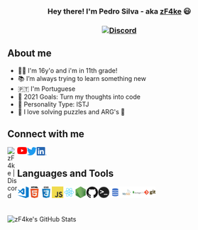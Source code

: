 <h3 align="center"> Hey there! I'm Pedro Silva - aka <a href="https://discordapp.com/users/676156690395037713">zF4ke</a> 😃<h3>
<p align="center">
 <a href="https://discordapp.com/users/676156690395037713/" target="_blank"><img alt="Discord" src="https://img.shields.io/website?label=zF4ke%238556&style=for-the-badge&logo=discord&url=https://discordapp.com/users/676156690395037713/"></a></p>

## About me

- 🙋‍♂️ I'm 16y'o and i'm in 11th grade!
- 📚 I’m always trying to learn something new
- 🇵🇹 I'm Portuguese
- 🚩 2021 Goals: Turn my thoughts into code
- 🤔 Personality Type: ISTJ
- 🧩 I love solving puzzles and ARG's 🧐


## Connect with me

<a href="https://discordapp.com/users/676156690395037713/"><img align="left" alt="zF4ke | Discord" width="22px" src="https://discord.com/assets/3437c10597c1526c3dbd98c737c2bcae.svg"></a>
<a href="https://www.youtube.com/channel/UCJy61YshUt3CIU7OSDKfudA"><img align="left" alt="zF4ke | YouTube" width="22px" src="https://github.com/zF4ke/zF4ke/blob/master/youtube_social_icon_red.png"></a>
<a href="https://twitter.com/zF4ked"><img align="left" alt="zF4ked | Twitter" width="22px" src="https://github.com/zF4ke/zF4ke/blob/master/twitter_logo_blue.svg"></a>
<a href="https://linkedin.com/in/zF4ke"><img align="left" alt="zF4ke | LinkedIn" width="22px" src="https://github.com/zF4ke/zF4ke/blob/master/lI-In-bug.png"></a>

<br />

## Languages and Tools

<img align="left" alt="Visual Studio Code" width="26px" src="https://raw.githubusercontent.com/github/explore/80688e429a7d4ef2fca1e82350fe8e3517d3494d/topics/visual-studio-code/visual-studio-code.png">

<img align="left" alt="HTML5" width="26px" src="https://raw.githubusercontent.com/github/explore/80688e429a7d4ef2fca1e82350fe8e3517d3494d/topics/html/html.png">

<img align="left" alt="CSS3" width="26px" src="https://raw.githubusercontent.com/github/explore/80688e429a7d4ef2fca1e82350fe8e3517d3494d/topics/css/css.png">

<img align="left" alt="JavaScript" width="26px" src="https://raw.githubusercontent.com/github/explore/80688e429a7d4ef2fca1e82350fe8e3517d3494d/topics/javascript/javascript.png">

<img align="left" alt="React" width="26px" src="https://raw.githubusercontent.com/github/explore/80688e429a7d4ef2fca1e82350fe8e3517d3494d/topics/react/react.png">

<img align="left" alt="Node.js" width="26px" src="https://raw.githubusercontent.com/github/explore/80688e429a7d4ef2fca1e82350fe8e3517d3494d/topics/nodejs/nodejs.png">

<img align="left" alt="GitHub" width="26px" src="https://raw.githubusercontent.com/github/explore/78df643247d429f6cc873026c0622819ad797942/topics/github/github.png">

<img align="left" alt="Terminal" width="26px" src="https://raw.githubusercontent.com/github/explore/80688e429a7d4ef2fca1e82350fe8e3517d3494d/topics/terminal/terminal.png">

<img align="left" alt="SQL" width="26px" src="https://raw.githubusercontent.com/github/explore/80688e429a7d4ef2fca1e82350fe8e3517d3494d/topics/sql/sql.png">

<img align="left" alt="MySQL" width="26px" src="https://raw.githubusercontent.com/github/explore/80688e429a7d4ef2fca1e82350fe8e3517d3494d/topics/mysql/mysql.png">

<img align="left" alt="MongoDB" width="26px" src="https://raw.githubusercontent.com/github/explore/80688e429a7d4ef2fca1e82350fe8e3517d3494d/topics/mongodb/mongodb.png">

<img align="left" alt="Git" width="26px" src="https://raw.githubusercontent.com/github/explore/80688e429a7d4ef2fca1e82350fe8e3517d3494d/topics/git/git.png">

<br>
<br>
<br>

![zF4ke's GitHub Stats](https://github-readme-stats.vercel.app/api?username=zf4ke&show_icons=true&count_private=true&hide_border=true&theme=dark)

<br>

[website]: https://discordapp.com/users/676156690395037713/
[twitter]: https://twitter.com/zF4ked
[youtube]: https://www.youtube.com/channel/UCJy61YshUt3CIU7OSDKfudA
[linkedin]: https://linkedin.com/in/zF4ke
